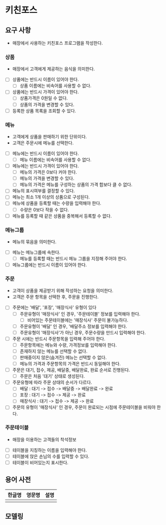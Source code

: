 # 키친포스

## 요구 사항
- 매장에서 사용하는 키친포스 프로그램을 작성한다.
### 상품
  - 매장에서 고객에게 제공하는 음식을 의미한다.
  - [ ] 상품에는 반드시 이름이 있어야 한다.
    - [ ] 상품 이름에는 비속어를 사용할 수 없다.
  - [ ] 상품에는 반드시 가격이 있어야 한다.
    - [ ] 상품가격은 0원일 수 없다.
    - [ ] 상품의 가격을 변경할 수 있다.
  - [ ] 등록한 상품 목록을 조회할 수 있다.

### 메뉴
  - 고객에게 상품을 판매하기 위한 단위이다.
  - 고객은 주문시에 메뉴를 선택한다.
  - [ ] 메뉴에는 반드시 이름이 있어야 한다.
    - [ ] 메뉴 이름에는 비속어를 사용할 수 없다.
  - [ ] 메뉴에는 반드시 가격이 있어야 한다.
    - [ ] 메뉴의 가격은 0보다 커야 한다.
    - [ ] 메뉴의 가격을 변경할 수 있다.
    - [ ] 메뉴의 가격은 메뉴를 구성하는 상품의 가격 합보다 클 수 없다.
  - [ ] 메뉴의 표시여부를 결정할 수 있다.
  - [ ] 메뉴는 최소 1개 이상의 상품으로 구성된다.
  - [ ] 메뉴에 상품을 등록할 때는 수량을 입력해야 한다.
    - [ ] 수량은 0보다 작을 수 없다.
  - [ ] 메뉴를 등록할 때 같은 상품을 중복해서 등록할 수 없다.

### 메뉴그룹
- 메뉴의 묶음을 의미한다.
- [ ] 메뉴는 메뉴그룹에 속한다.
  - [ ] 메뉴를 등록할 때는 반드시 메뉴 그룹을 지정해 주어야 한다.
- [ ] 메뉴그룹에는 반드시 이름이 있어야 한다.

### 주문
 - 고객이 상품을 제공받기 위해 작성하는 요청을 의미한다.
 - 고객은 주문 항목을 선택한 후, 주문을 진행한다.
 - [ ] 주문에는 '배달', '포장', '매장식사' 유형이 있다
   - [ ] 주문유형이 '매장식사' 인 경우, '주문테이블' 정보를 입력해야 한다.
     - [ ] 비어있는 주문테이블에는 '매장식사' 주문이 불가능하다.
   - [ ] 주문유형이 '배달' 인 경우, '배달주소 정보를 입력해야 한다.
   - [ ] 주문유형이 '매장식사'가 아닌 경우, 주문수량을 만드시 입력해야 한다.
 - [ ] 주문 시에는 반드시 주문항목을 입력해 주어야 한다.
   - [ ] 주문항목에는 메뉴와 수량, 가격정보를 입력해야 한다.
   - [ ] 존재하지 않는 메뉴를 선택할 수 없다.
   - [ ] 판매중이지 않은(숨겨진) 메뉴는 선택할 수 없다.
   - [ ] 메뉴의 가격과 주문항목의 가격은 반드시 동일해야 한다.
 - [ ] 주문은 대기, 접수, 제공, 배달중, 배달완료, 완료 순서로 진행된다.
   - [ ] 주문은 처음 '대기' 상태로 생성된다.
 - [ ] 주문유형에 따라 주문 상태의 순서가 다르다.
   - [ ] 배달 : 대기 -> 접수 -> 배달중 -> 배달완료 -> 완료
   - [ ] 포장 : 대기 -> 접수 -> 제공 -> 완료
   - [ ] 매장식사 : 대기 -> 접수 -> 제공 -> 완료
 - [ ] 주문의 유형이 '매장식사' 인 경우, 주문이 완료되는 시점에 주문테이블을 비워야 한다.

### 주문테이블
 - 매장을 이용하는 고객들의 착석정보
 - [ ] 테이블을 지칭하는 이름을 입력해야 한다.
 - [ ] 테이블에 앉은 손님의 수를 입력할 수 있다.
 - [ ] 테이블이 비어있는지 표시한다.

## 용어 사전

| 한글명 | 영문명 | 설명 |
| --- | --- | --- |
|  |  |  |

## 모델링
